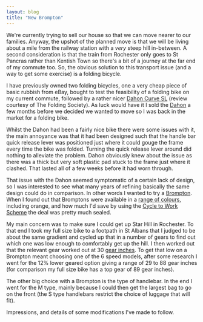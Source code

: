 ```yaml
---
layout: blog
title: "New Brompton"
---
```


We're currently trying to sell our house so that we can move nearer to our families. Anyway, the upshot of the planned move is that we will be living about a mile from the railway station with a _very_ steep hill in-between. A second consideration is that the train from Rochester only goes to St Pancras rather than Kentish Town so there's a bit of a journey at the far end of my commute too. So, the obvious solution to this transport issue (and a way to get some exercise) is a folding bicycle.

I have previously owned two folding bicycles, one a very cheap piece of basic rubbish from eBay, bought to test the feasibility of a folding bike on my current commute, followed by a rather nicer [Dahon Curve SL](http://www.foldsoc.co.uk/Mike/curve.html) (review courtesy of The Folding Society). As luck would have it I sold the [Dahon](http://www.dahon.com/) a few months before we decided we wanted to move so I was back in the market for a folding bike.

Whilst the Dahon had been a fairly nice bike there were some issues with it, the main annoyance was that it had been designed such that the handle bar quick release lever was positioned just where it could gouge the frame every time the bike was folded. Turning the quick release lever around did nothing to alleviate the problem. Dahon obviously knew about the issue as there was a thick but very soft plastic pad stuck to the frame just where it clashed. That lasted all of a few weeks before it had worn through.

That issue with the Dahon seemed symptomatic of a certain lack of design, so I was interested to see what many years of refining basically the same design could do in comparison. In other words I wanted to try a [Brompton](http://www.brompton.co.uk/). When I found out that Bromptons were available in a [range of colours](http://www.brompton.co.uk/explorer/bikes/index.asp?s=4#), including orange, and how much I'd save by using the [Cycle to Work Scheme](http://www.dft.gov.uk/pgr/sustainable/cycling/cycletoworkguidance/) the deal was pretty much sealed.

My main concern was to make sure I could get up Star Hill in Rochester. To that end I took my full size bike to a footpath in St Albans that I judged to be about the same gradient and cycled up that in a number of gears to find out which one was low enough to comfortably get up the hill. I then worked out that the relevant gear worked out at 30 [gear inches](http://en.wikipedia.org/wiki/Gear_inches). To get that low on a Brompton meant choosing one of the 6 speed models, after some research I went for the 12% lower geared option giving a range of 29 to 88 gear inches (for comparison my full size bike has a top gear of 89 gear inches).

The other big choice with a Brompton is the type of handlebar. In the end I went for the M type, mainly because I could then get the largest bag to go on the front (the S type handlebars restrict the choice of luggage that will fit).

Impressions, and details of some modifications I've made to follow.

